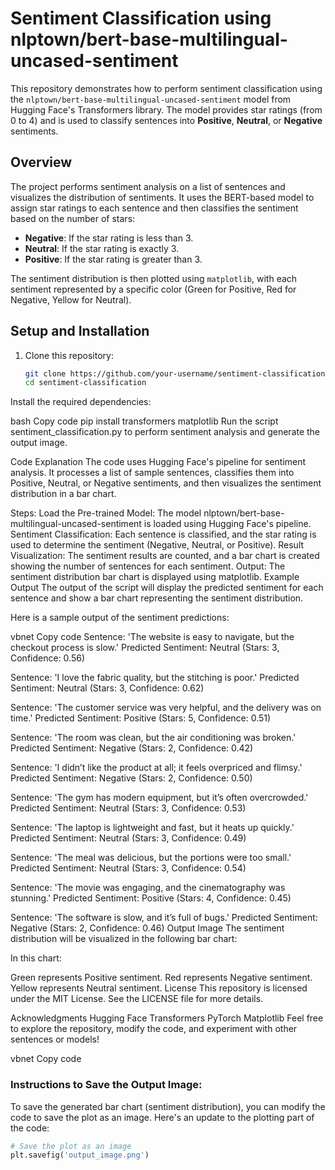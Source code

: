 # Sentiment Classification using nlptown/bert-base-multilingual-uncased-sentiment

This repository demonstrates how to perform sentiment classification using the `nlptown/bert-base-multilingual-uncased-sentiment` model from Hugging Face's Transformers library. The model provides star ratings (from 0 to 4) and is used to classify sentences into **Positive**, **Neutral**, or **Negative** sentiments.

## Overview

The project performs sentiment analysis on a list of sentences and visualizes the distribution of sentiments. It uses the BERT-based model to assign star ratings to each sentence and then classifies the sentiment based on the number of stars:
- **Negative**: If the star rating is less than 3.
- **Neutral**: If the star rating is exactly 3.
- **Positive**: If the star rating is greater than 3.

The sentiment distribution is then plotted using `matplotlib`, with each sentiment represented by a specific color (Green for Positive, Red for Negative, Yellow for Neutral).

## Setup and Installation

1. Clone this repository:
   ```bash
   git clone https://github.com/your-username/sentiment-classification.git
   cd sentiment-classification
Install the required dependencies:

bash
Copy code
pip install transformers matplotlib
Run the script sentiment_classification.py to perform sentiment analysis and generate the output image.

Code Explanation
The code uses Hugging Face's pipeline for sentiment analysis. It processes a list of sample sentences, classifies them into Positive, Neutral, or Negative sentiments, and then visualizes the sentiment distribution in a bar chart.

Steps:
Load the Pre-trained Model:
The model nlptown/bert-base-multilingual-uncased-sentiment is loaded using Hugging Face's pipeline.
Sentiment Classification:
Each sentence is classified, and the star rating is used to determine the sentiment (Negative, Neutral, or Positive).
Result Visualization:
The sentiment results are counted, and a bar chart is created showing the number of sentences for each sentiment.
Output:
The sentiment distribution bar chart is displayed using matplotlib.
Example Output
The output of the script will display the predicted sentiment for each sentence and show a bar chart representing the sentiment distribution.

Here is a sample output of the sentiment predictions:

vbnet
Copy code
Sentence: 'The website is easy to navigate, but the checkout process is slow.'
Predicted Sentiment: Neutral (Stars: 3, Confidence: 0.56)

Sentence: 'I love the fabric quality, but the stitching is poor.'
Predicted Sentiment: Neutral (Stars: 3, Confidence: 0.62)

Sentence: 'The customer service was very helpful, and the delivery was on time.'
Predicted Sentiment: Positive (Stars: 5, Confidence: 0.51)

Sentence: 'The room was clean, but the air conditioning was broken.'
Predicted Sentiment: Negative (Stars: 2, Confidence: 0.42)

Sentence: 'I didn’t like the product at all; it feels overpriced and flimsy.'
Predicted Sentiment: Negative (Stars: 2, Confidence: 0.50)

Sentence: 'The gym has modern equipment, but it’s often overcrowded.'
Predicted Sentiment: Neutral (Stars: 3, Confidence: 0.53)

Sentence: 'The laptop is lightweight and fast, but it heats up quickly.'
Predicted Sentiment: Neutral (Stars: 3, Confidence: 0.49)

Sentence: 'The meal was delicious, but the portions were too small.'
Predicted Sentiment: Neutral (Stars: 3, Confidence: 0.54)

Sentence: 'The movie was engaging, and the cinematography was stunning.'
Predicted Sentiment: Positive (Stars: 4, Confidence: 0.45)

Sentence: 'The software is slow, and it’s full of bugs.'
Predicted Sentiment: Negative (Stars: 2, Confidence: 0.46)
Output Image
The sentiment distribution will be visualized in the following bar chart:


In this chart:

Green represents Positive sentiment.
Red represents Negative sentiment.
Yellow represents Neutral sentiment.
License
This repository is licensed under the MIT License. See the LICENSE file for more details.

Acknowledgments
Hugging Face Transformers
PyTorch
Matplotlib
Feel free to explore the repository, modify the code, and experiment with other sentences or models!

vbnet
Copy code

### Instructions to Save the Output Image:
To save the generated bar chart (sentiment distribution), you can modify the code to save the plot as an image. Here's an update to the plotting part of the code:

```python
# Save the plot as an image
plt.savefig('output_image.png')
